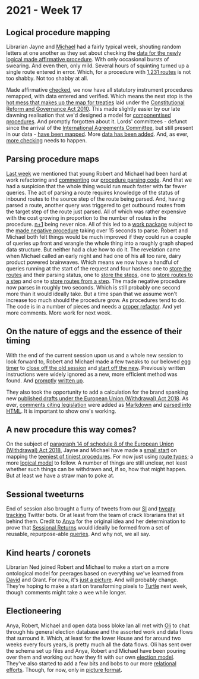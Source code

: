 # 2021 - Week 17

## Logical procedure mapping

Librarian Jayne and [Michael](https://twitter.com/fantasticlife) had a fairly typical week, shouting random letters at one another as they set about checking the [data for the newly logical made affirmative procedure](https://ukparliament.github.io/ontologies/procedure/flowcharts/sis/logic-gates/made-affirmative.pdf). With only occasional bursts of swearing. And even then, only mild. Several hours of squinting turned up a single route entered in error. Which, for a procedure with [1,231 routes](https://ukparliament.github.io/ontologies/meta/weeknotes/2021/16/machine-made-affirmative.pdf) is not too shabby. Not too shabby at all.

Made affirmative [checked](https://trello.com/c/q8GTsEJa/22-enter-made-affirmative-routes-to-staging), we now have all statutory instrument procedures remapped, with data entered and verified. Which means the next stop is the [hot mess that makes up the map for treaties](https://ukparliament.github.io/ontologies/procedure/flowcharts/crag-treaties/crag-treaties.pdf) laid under the [Constitutional Reform and Governance Act 2010](https://www.legislation.gov.uk/ukpga/2010/25/contents). This made slightly easier by our late dawning realisation that we'd designed a model for [componentised procedures](https://ukparliament.github.io/ontologies/procedure/procedure-ontology.html#d4e369). And promptly forgotten about it. Lords' committees - defunct since the arrival of the [International Agreements Committee](https://committees.parliament.uk/committee/448/international-agreements-committee/), but still present in our data - [have been mapped](https://github.com/ukparliament/ontologies/blob/master/procedure/flowcharts/components/crag-treaty-lords-eu-committee/crag-treaty-lords-eu-committee.pdf). More [data has been added](https://ukparliament.github.io/ontologies/meta/weeknotes/2021/17/machine-lords-eu-committes.pdf). And, as ever, [more checking](https://trello.com/c/Jao1oZtH/18-remap-crag-treaty) needs to happen.

## Parsing procedure maps

[Last week](https://ukparliament.github.io/ontologies/meta/weeknotes/2021/16/) we mentioned that young Robert and Michael had been hard at work refactoring and [commenting](https://api.parliament.uk/procedures/meta/comments) our [procedure parsing code](https://github.com/ukparliament/procedure-parsing). And that we had a suspicion that the whole thing would run much faster with far fewer queries. The act of parsing a route requires knowledge of the status of inbound routes to the source step of the route being parsed. And, having parsed a route, another query was triggered to get outbound routes from the target step of the route just parsed. All of which was rather expensive with the cost growing in proportion to the number of routes in the procedure. [n+1](https://www.brentozar.com/archive/2018/07/common-entity-framework-problems-n-1) being never nice. All of this led to a [work package](https://ukparliament.github.io/ontologies/procedure/procedure-ontology.html#d4e222) subject to the [made negative procedure](https://ukparliament.github.io/ontologies/procedure/flowcharts/sis/logic-gates/made-negative.pdf) taking over 15 seconds to parse. Robert and Michael both felt things would be much improved if they could run a couple of queries up front and wrangle the whole thing into a roughly graph shaped data structure. But neither had a clue how to do it. The revelation came when Michael called an early night and had one of his all too rare, dairy product powered brainwaves. Which means we now have a handful of queries running at the start of the request and four hashes: one to [store the routes](https://github.com/ukparliament/procedure-parsing/blob/master/lib/parsing/route_hash.rb) and their parsing status, one to [store the steps](https://github.com/ukparliament/procedure-parsing/blob/master/lib/parsing/step_hash.rb#L46), one to [store routes to a step](https://github.com/ukparliament/procedure-parsing/blob/master/lib/parsing/step_hash.rb#L43) and one to [store routes from a step](https://github.com/ukparliament/procedure-parsing/blob/master/lib/parsing/step_hash.rb#L40). The made negative procedure now parses in roughly two seconds. Which is still probably one second more than it would ideally take. But a time span that we assume won't increase too much should the procedure grow. As procedures tend to do. The code is in a number of pieces and needs a [proper refactor](https://trello.com/c/BEww0rPg/127-rewrite-the-parsing-code-to-work-in-memory). And yet more comments. More work for next week.

## On the nature of eggs and the essence of their timing

With the end of the current session upon us and a whole new session to look forward to, Robert and Michael made a few tweaks to our beloved [egg timer](https://parliament-calendar.herokuapp.com/) to [close off the old session](https://parliament-calendar.herokuapp.com/sessions/2) and [start off the new](https://parliament-calendar.herokuapp.com/sessions/1). Previously written instructions were widely ignored as a new, more efficient method was found. And [promptly](https://trello.com/c/6tlwT7SM/126-rewrite-instructions-for-what-to-do-at-dissolution-for-egg-timer) [written up](https://parliament-calendar.herokuapp.com/meta/prorogation-and-dissolution).

They also took the opportunity to add a calculation for the brand spanking new [published drafts under the European Union (Withdrawal) Act 2018](https://parliament-calendar.herokuapp.com/calculator/calculate?procedure=12&start-date=2021-05-01&day-count=28). As ever, [comments citing legislation](https://github.com/fantasticlife/egg-timer/blob/master/app/controllers/calculator_controller.rb#L125) were added as [Markdown](https://en.wikipedia.org/wiki/Markdown) and [parsed into HTML](https://parliament-calendar.herokuapp.com/bicameral_both_houses_sitting.rb.html). It is important to show one's working.

## A new procedure this way comes?

On the subject of [paragraph 14 of schedule 8 of the European Union (Withdrawal) Act 2018](https://www.legislation.gov.uk/ukpga/2018/16/schedule/8/enacted#schedule-8-paragraph-14), Jayne and Michael have made a [small start](https://trello.com/c/enshaWLT/9-map-the-procedure-route-types) on mapping the [teeniest of tiniest procedures](https://github.com/ukparliament/ontologies/blob/master/procedure/flowcharts/published-drafts-under-euwa/published-drafts-under-euwa.pdf). For now just using [route types](https://trello.com/c/enshaWLT/9-map-the-procedure-route-types); a more [logical model](https://trello.com/c/pkO6NJJ2/10-map-the-procedure-step-types) to follow. A number of things are still unclear, not least whether such things can be withdrawn and, if so, how that might happen. But at least we have a straw man to poke at.

## Sessional tweeturns

End of session also brought a flurry of tweets from our [SI](https://twitter.com/madenlaid/status/1388115553869602816) and [tweaty tracking](https://twitter.com/TweatyTwacker/status/1388128572397735949) Twitter bots. Or at least from the team of crack librarians that sit behind them. Credit to [Anya](https://twitter.com/bitten_) for the original idea and her determination to prove that [Sessional Returns](https://www.parliament.uk/business/publications/commons/sessional-returns/) would ideally be formed from a set of reusable, repurpose-able [queries](https://ukparliament.github.io/ontologies/procedure/meta/queries/). And why not, we all say.

## Kind hearts / coronets

Librarian Ned joined Robert and Michael to make a start on a more ontological model for peerages based on everything we've learned from [David](https://twitter.com/clerkly) and Grant. For now, it's [just a picture](https://github.com/ukparliament/ontologies/blob/master/peerage/peerage.png). And will probably change. They're hoping to make a start on transforming pixels to [Turtle](https://en.wikipedia.org/wiki/Turtle_(syntax)) next week, though comments might take a wee while longer.

## Electioneering

Anya, Robert, Michael and open data boss bloke Ian all met with [Oli](https://twitter.com/olihawkins) to chat through his general election database and the assorted work and data flows that surround it. Which, at least for the lower House and for around two weeks every fours years, is pretty much all the data flows. Oli has sent over the schema set up files and Anya, Robert and Michael have been pouring over them and working out how they fit with our own [election model](https://ukparliament.github.io/ontologies/election/election-ontology.html). They've also started to add a few bits and bobs to our more [relational efforts](https://ukparliament.github.io/ontologies/meta/relational/). Though, for now, only in [picture format](https://ukparliament.github.io/ontologies/meta/relational/schema.png).



